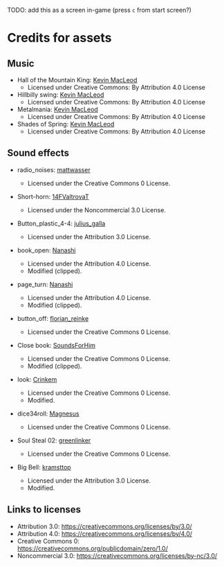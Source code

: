 TODO: add this as a screen in-game (press `c` from start screen?)

# Credits for assets

## Music

* Hall of the Mountain King: [Kevin MacLeod](https://incompetech.com/)
    * Licensed under Creative Commons: By Attribution 4.0 License
* Hillbilly swing: [Kevin MacLeod](https://incompetech.com/)
    * Licensed under Creative Commons: By Attribution 4.0 License
* Metalmania: [Kevin MacLeod](https://incompetech.com/)
    * Licensed under Creative Commons: By Attribution 4.0 License
* Shades of Spring: [Kevin MacLeod](https://incompetech.com/)
    * Licensed under Creative Commons: By Attribution 4.0 License

## Sound effects

* radio_noises: [mattwasser](https://freesound.org/people/mattwasser/sounds/58932/)
    * Licensed under the Creative Commons 0 License.

* Short-horn: [14FValtrovaT](https://freesound.org/people/14FValtrovaT/sounds/419698/)
    * Licensed under the Noncommercial 3.0 License.

* Button_plastic_4-4: [julius_galla](https://freesound.org/people/julius_galla/sounds/240796/)
    * Licensed under the Attribution 3.0 License.

* book_open: [Nanashi](https://freesound.org/people/Nanashi/sounds/330034/)
    * Licensed under the Attribution 4.0 License.
    * Modified (clipped).

* page_turn: [Nanashi](https://freesound.org/people/Nanashi/sounds/330034/)
    * Licensed under the Attribution 4.0 License.
    * Modified (clipped).

* button_off: [florian_reinke](https://freesound.org/people/florian_reinke/sounds/63528/)
    * Licensed under the Creative Commons 0 License.

* Close book: [SoundsForHim](https://freesound.org/people/SoundsForHim/sounds/399669/)
    * Licensed under the Creative Commons 0 License.
    * Modified (clipped).

* look: [Crinkem](https://freesound.org/people/Crinkem/sounds/501013/)
    * Licensed under the Creative Commons 0 License.
    * Modified.

* dice34roll: [Magnesus](https://freesound.org/people/Magnesus/sounds/353828/)
    * Licensed under the Creative Commons 0 License.

* Soul Steal 02: [greenlinker](https://freesound.org/people/greenlinker/sounds/484992/)
    * Licensed under the Creative Commons 0 License.

* Big Bell: [kramsttop](https://freesound.org/people/kramsttop/sounds/170908/)
    * Licensed under the Attribution 3.0 License.
    * Modified.

## Links to licenses

 * Attribution 3.0: https://creativecommons.org/licenses/by/3.0/
 * Attribution 4.0: https://creativecommons.org/licenses/by/4.0/
 * Creative Commons 0: https://creativecommons.org/publicdomain/zero/1.0/
 * Noncommercial 3.0: https://creativecommons.org/licenses/by-nc/3.0/
